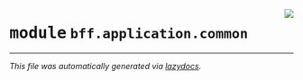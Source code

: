 <!-- markdownlint-disable -->

<a href="https://github.com/Sergoot/encashment-service/blob/master/bff/bff/application/common/__init__.py"><img align="right" style="float:right;" src="https://img.shields.io/badge/-source-cccccc?style=flat-square"></a>

# <kbd>module</kbd> `bff.application.common`








---

_This file was automatically generated via [lazydocs](https://github.com/ml-tooling/lazydocs)._
